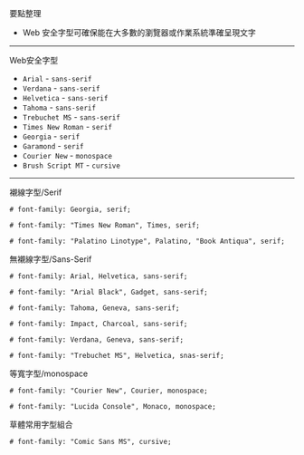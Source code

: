 要點整理

- Web 安全字型可確保能在大多數的瀏覽器或作業系統準確呈現文字

---

Web安全字型

- `Arial` - `sans-serif`
- `Verdana` - `sans-serif`
- `Helvetica` - `sans-serif`
- `Tahoma` - `sans-serif`
- `Trebuchet MS` - `sans-serif`
- `Times New Roman` - `serif`
- `Georgia` - `serif`
- `Garamond` - `serif`
- `Courier New` - `monospace`
- `Brush Script MT` - `cursive`

---

襯線字型/Serif
```
# font-family: Georgia, serif;

# font-family: "Times New Roman", Times, serif;

# font-family: "Palatino Linotype", Palatino, "Book Antiqua", serif;
```

無襯線字型/Sans-Serif
```
# font-family: Arial, Helvetica, sans-serif;

# font-family: "Arial Black", Gadget, sans-serif;

# font-family: Tahoma, Geneva, sans-serif;

# font-family: Impact, Charcoal, sans-serif;

# font-family: Verdana, Geneva, sans-serif;

# font-family: "Trebuchet MS", Helvetica, snas-serif;
```

等寬字型/monospace
```
# font-family: "Courier New", Courier, monospace;

# font-family: "Lucida Console", Monaco, monospace;
```

草體常用字型組合
```
# font-family: "Comic Sans MS", cursive;
```